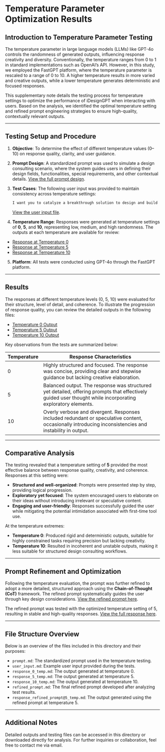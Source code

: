 # Temperature Parameter Optimization Results

## Introduction to Temperature Parameter Testing

The temperature parameter in large language models (LLMs) like GPT-4o controls the randomness of generated outputs, influencing response creativity and diversity. Conventionally, the temperature ranges from 0 to 1 in standard implementations such as OpenAI’s API. However, in this study, we employed the FastGPT platform, where the temperature parameter is rescaled to a range of 0 to 10. A higher temperature results in more varied and creative outputs, while a lower temperature generates deterministic and focused responses.

This supplementary note details the testing process for temperature settings to optimize the performance of iDesignGPT when interacting with users. Based on the analysis, we identified the optimal temperature setting and refined prompt engineering strategies to ensure high-quality, contextually relevant outputs.

---

## Testing Setup and Procedure

1. **Objective**: To determine the effect of different temperature values (0–10) on response quality, clarity, and user guidance.

2. **Prompt Design**: A standardized prompt was used to simulate a design consulting scenario, where the system guides users in defining their design fields, functionalities, special requirements, and other contextual details. [View the full prompt design](./prompt.md).

3. **Test Cases**: The following user input was provided to maintain consistency across temperature settings:
   ```bash
   I want you to catalyze a breakthrough solution to design and build the world’s first compact, autonomy-enabled rescue aircraft that is safe and simple to fly.
   ```
   [View the user input file](./user_input.md).

4. **Temperature Range**: Responses were generated at temperature settings of **0**, **5**, and **10**, representing low, medium, and high randomness. The outputs at each temperature are available for review:
- [Response at Temperature 0](./response_0_temp.md)
- [Response at Temperature 5](./response_5_temp.md)
- [Response at Temperature 10](./response_10_temp.md)

5. **Platform**: All tests were conducted using GPT-4o through the FastGPT platform.

---

## Results

The responses at different temperature levels (0, 5, 10) were evaluated for their structure, level of detail, and coherence. To illustrate the progression of response quality, you can review the detailed outputs in the following files:
- [Temperature 0 Output](./response_0_temp.md)
- [Temperature 5 Output](./response_5_temp.md)
- [Temperature 10 Output](./response_10_temp.md)

Key observations from the tests are summarized below:

| **Temperature** | **Response Characteristics**                                                                                                                                                                    |
|------------------|-----------------------------------------------------------------------------------------------------------------------------------------------------------------------------------------------|
| 0                | Highly structured and focused. The response was concise, providing clear and stepwise guidance but lacking creative elaboration.                                                              |
| 5                | Balanced output. The response was structured yet detailed, offering prompts that effectively guided user thought while incorporating exploratory elements.                                      |
| 10               | Overly verbose and divergent. Responses included redundant or speculative content, occasionally introducing inconsistencies and instability in output.                                         |

---

## Comparative Analysis

The testing revealed that a temperature setting of **5** provided the most effective balance between response quality, creativity, and coherence. Responses at this setting were:

- **Structured and well-organized**: Prompts were presented step by step, providing logical progression.
- **Exploratory yet focused**: The system encouraged users to elaborate on their ideas without introducing irrelevant or speculative content.
- **Engaging and user-friendly**: Responses successfully guided the user while mitigating the potential intimidation associated with first-time tool use.

At the temperature extremes:

- **Temperature 0**: Produced rigid and deterministic outputs, suitable for highly constrained tasks requiring precision but lacking creativity.
- **Temperature 10**: Resulted in incoherent and unstable outputs, making it less suitable for structured design consulting workflows.

---

## Prompt Refinement and Optimization

Following the temperature evaluation, the prompt was further refined to adopt a more detailed, structured approach using the **Chain-of-Thought (CoT)** framework. The refined prompt systematically guides the user through key design considerations. [View the refined prompt here](./refined_prompt.md).

The refined prompt was tested with the optimized temperature setting of 5, resulting in stable and high-quality responses. [View the full response here](./response_refined_prompt@5_temp.md).

---

## File Structure Overview

Below is an overview of the files included in this directory and their purposes:

- `prompt.md`: The standardized prompt used in the temperature testing.
- `user_input.md`: Example user input provided during the tests.
- `response_0_temp.md`: The output generated at temperature 0.
- `response_5_temp.md`: The output generated at temperature 5.
- `response_10_temp.md`: The output generated at temperature 10.
- `refined_prompt.md`: The final refined prompt developed after analyzing test results.
- `response_refined_prompt@5_temp.md`: The output generated using the refined prompt at temperature 5.

---

## Additional Notes

Detailed outputs and testing files can be accessed in this directory or downloaded directly for analysis. For further inquiries or collaboration, feel free to contact me via email.
